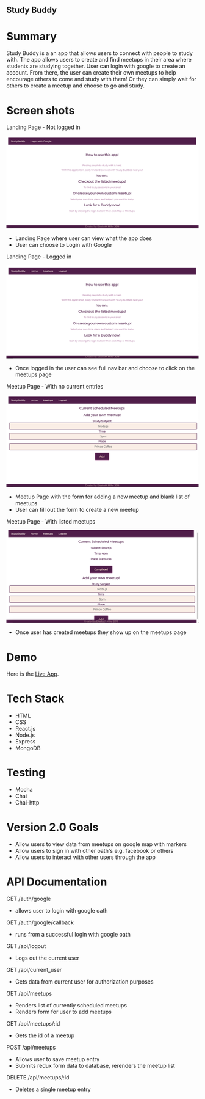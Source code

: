## Study Buddy

# Summary 

Study Buddy is a an app that allows users to connect with people to study with. The app allows users to create and find meetups in their area where students are studying together. User can login with google to create an account. From there, the user can create their own meetups to help encourage others to come and study with them! Or they can simply wait for others to create a meetup and choose to go and study.

# Screen shots

Landing Page - Not logged in

![Landing Page not logged in](https://github.com/libbymiller09/studyBuddy-api/blob/master/images/LoggedOutLanding.png?raw=true)
* Landing Page where user can view what the app does
* User can choose to Login with Google

Landing Page - Logged in

![Landing Page logged in](https://github.com/libbymiller09/studyBuddy-api/blob/master/images/LoggedInLanding.png?raw=true)
* Once logged in the user can see full nav bar and choose to click on the meetups page 

Meetup Page - With no current entries

![Meetup Page blank](https://github.com/libbymiller09/studyBuddy-api/blob/master/images/MeetupPage.png?raw=true)
* Meetup Page with the form for adding a new meetup and blank list of meetups
* User can fill out the form to create a new meetup

Meetup Page - With listed meetups

![Meetup Page with list](https://github.com/libbymiller09/studyBuddy-api/blob/master/images/MeetupList.png?raw=true)
* Once user has created meetups they show up on the meetups page


# Demo

Here is the [Live App](https://FILLMEINPLEASE.herokuapp.com/).

# Tech Stack

* HTML
* CSS
* React.js
* Node.js
* Express
* MongoDB

# Testing

* Mocha
* Chai 
* Chai-http

# Version 2.0 Goals
* Allow users to view data from meetups on google map with markers
* Allow users to sign in with other oath's e.g. facebook or others
* Allow users to interact with other users through the app

# API Documentation
 GET /auth/google
  - allows user to login with google oath
  
 GET /auth/google/callback
  - runs from a successful login with google oath
  
 GET /api/logout
  - Logs out the current user
  
 GET /api/current_user
  - Gets data from current user for authorization purposes
  
 GET /api/meetups 
  - Renders list of currently scheduled meetups
  - Renders form for user to add meetups
  
 GET /api/meetups/:id
  - Gets the id of a meetup
  
 POST /api/meetups
  - Allows user to save meetup entry
  - Submits redux form data to database, rerenders the meetup list
  
 DELETE /api/meetups/:id
  - Deletes a single meetup entry
